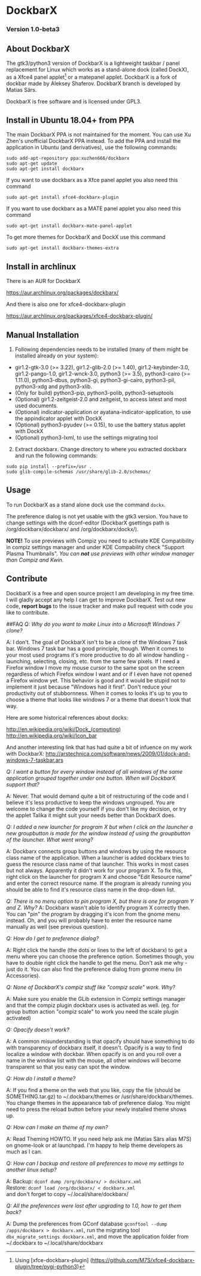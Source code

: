 # DockbarX
### Version 1.0-beta3

## About DockbarX
The gtk3/python3 version of DockbarX is a lightweight taskbar / panel replacement for Linux which works as a stand-alone dock (called DockX), as a Xfce4 panel applet[^1] or a matepanel applet. DockbarX is a fork of dockbar made by Aleksey Shaferov. DockbarX branch is developed by Matias Särs.

DockbarX is free software and is licensed under GPL3.

## Install in Ubuntu 18.04+ from PPA
The main DockbarX PPA is not maintained for the moment. You can use Xu Zhen's unofficial DockbarX PPA instead. To add the PPA and install the application in Ubuntu (and derivatives), use the following commands:

```
sudo add-apt-repository ppa:xuzhen666/dockbarx
sudo apt-get update
sudo apt-get install dockbarx
```

If you want to use dockbarx as a Xfce panel applet you also need this command

```
sudo apt-get install xfce4-dockbarx-plugin
```

If you want to use dockbarx as a MATE panel applet you also need this command
```
sudo apt-get install dockbarx-mate-panel-applet
```

To get more themes for DockbarX and DockX use this command

```
sudo apt-get install dockbarx-themes-extra
```

## Install in archlinux
There is an AUR for DockbarX

https://aur.archlinux.org/packages/dockbarx/

And there is also one for xfce4-dockbarx-plugin

https://aur.archlinux.org/packages/xfce4-dockbarx-plugin/


## Manual Installation

1. Following dependencies needs to be installed (many of them might be installed already on your system):
  - gir1.2-gtk-3.0 (>= 3.22), gir1.2-glib-2.0 (>= 1.40), gir1.2-keybinder-3.0, gir1.2-pango-1.0, gir1.2-wnck-3.0, python3 (>= 3.5), python3-cairo (>= 1.11.0), python3-dbus, python3-gi, python3-gi-cairo, python3-pil, python3-xdg and python3-xlib.
  - (Only for build) python3-pip, python3-polib, python3-setuptools
  - (Optional) gir1.2-zeitgeist-2.0 and zeitgeist, to access latest and most used documents.
  - (Optional) indicator-application or ayatana-indicator-application, to use the appindicator applet with DockX
  - (Optional) python3-pyudev (>= 0.15), to use the battery status applet with DockX
  - (Optional) python3-lxml, to use the settings migrating tool
2. Extract dockbarx. Change directory to where you extracted dockbarx and run the following commands:
```
sudo pip install --prefix=/usr .
sudo glib-compile-schemas /usr/share/glib-2.0/schemas/
```

## Usage
To run DockbarX as a stand alone dock use the command `dockx`.

The preference dialog is not yet usable with the gtk3 version. You have to change settings with the dconf-editor (DockbarX gsettings path is /org/dockbarx/dockbarx/ and /org/dockbarx/dockx/).

**NOTE!** To use previews with Compiz you need to activate KDE Compatibility in compiz settings manager and under KDE Compability check "Support Plasma Thumbnails". *You can **not** use previews with other window manager than Compiz and Kwin.*

## Contribute
DockbarX is a free and open source project I am developing in my free time. I will gladly accept any help I can get to improve DockbarX. Test out new code, **report bugs** to the issue tracker and make pull request with code you like to contribute.



##FAQ
*Q: Why do you want to make Linux into a Microsoft Windows 7 clone?*

A: I don't. The goal of DockbarX isn't to be a clone of the Windows 7 task bar. Windows 7 task bar has a good principle, though.  When it comes to your most used programs it's more productive to do all window handling - launching, selecting, closing, etc. from the same few pixels. If I need a Firefox window I move my mouse cursor to the same spot on the screen regardless of which Firefox window I want and or if I even have not opened a Firefox window yet. This behavior is good and it would be stupid not to implement it just because "Windows had it first". Don't reduce your productivity out of stubbornness. When it comes to looks it's up to you to choose a theme that looks like windows 7 or a theme that doesn't look that way.

Here are some historical references about docks:

http://en.wikipedia.org/wiki/Dock_(computing)
http://en.wikipedia.org/wiki/Icon_bar

And another interesting link that has had quite a bit of infuence on my work with DockbarX:
http://arstechnica.com/software/news/2009/01/dock-and-windows-7-taskbar.ars

*Q: I want a button for every window instead of all windows of the same application grouped together under one button. When will DockbarX support that?*

A: Never. That would demand quite a bit of restructuring of the code and I believe it's less productive to keep the windows ungrouped. You are welcome to change the code yourself if you don't like my decision, or try the applet Talika it might suit your needs better than DockbarX does.

*Q: I added a new launcher for program X but when I click on the launcher a new groupbutton is made for the window instead of using the groupbutton of the launcher. What went wrong?*

A: Dockbarx connects group buttons and windows by using the resource class name of the application. When a launcher is added dockbarx tries to guess the resource class name of that launcher. This works in most cases but not always. Apparently it didn't work for your program X. To fix this, right click on the launcher for program X and choose "Edit Resource name" and enter the correct resource name. If the program is already running you should be able to find it's resource class name in the drop-down list.

*Q: There is no menu option to pin program X, but there is one for program Y and Z. Why?*
A: Dockbarx wasn't able to identify program X correctly then. You can "pin" the program by dragging it's icon from the gnome menu instead. Oh, and you will probably have to enter the resource name manually as well (see previous question).

*Q: How do I get to preference dialog?*

A: Right click the handle (the dots or lines to the left of dockbarx) to get a menu where you can choose the preference option. Sometimes though, you have to double right click the handle to get the menu. Don't ask me why - just do it. You can also find the preference dialog from gnome menu (in Accessories).

*Q: None of DockbarX's compiz stuff like "compiz scale" work. Why?*

A: Make sure you enable the GLib extension in Compiz settings manager and that the compiz plugin dockbarx uses is activated as well. (eg. for group button action "compiz scale" to work you need the scale plugin activated)

*Q: Opacify doesn't work?*

A: A common misunderstanding is that opacify should have something to do with transparency of dockbarx itself, it doesn't. Opacify is a way to find localize a window with dockbar. When opacify is on and you roll over a name in the window list with the mouse, all other windows will become transparent so that you easy can spot the window.

*Q: How do I install a theme?*

A: If you find a theme on the web that you like, copy the file (should be SOMETHING.tar.gz) to ~/.dockbarx/themes or /usr/share/dockbarx/themes. You change themes in the appearance tab of preference dialog. You might need to press the reload button before your newly installed theme shows up.

*Q: How can I make an theme of my own?*

A: Read Theming HOWTO. If you need help ask me (Matias Särs alias M7S) on gnome-look or at launchpad. I'm happy to help theme developers as much as I can.

*Q: How can I backup and restore all preferences to move my settings to another linux setup?*

A: Backup: ```dconf dump /org/dockbarx/ > dockbarx.xml```\
   Restore: ```dconf load /org/dockbarx/ < dockbarx.xml```\
   and don't forget to copy ~/.local/share/dockbarx/

*Q: All the preferences were lost after upgrading to 1.0, how to get them back?*

A: Dump the preferences from GConf database ```gconftool --dump /apps/dockbarx > dockbarx.xml```, run the migrating tool ```dbx_migrate_settings dockbarx.xml```, and move the application folder from ~/.dockbarx to ~/.local/share/dockbarx

[^1]: Using [xfce-dockbarx-plugin] (https://github.com/M7S/xfce4-dockbarx-plugin/tree/pygi-python3)

